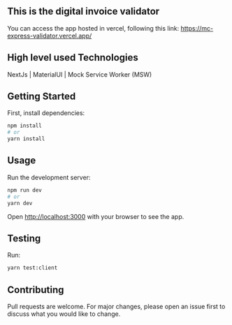 ## This is the digital invoice validator

You can access the app hosted in vercel, following this link: https://mc-express-validator.vercel.app/

## High level used Technologies

NextJs | MaterialUI | Mock Service Worker (MSW)

## Getting Started

First, install dependencies:

```bash
npm install
# or
yarn install
```

## Usage

Run the development server:

```bash
npm run dev
# or
yarn dev
```

Open [http://localhost:3000](http://localhost:3000) with your browser to see the app.

## Testing

Run:

```bash
yarn test:client
```

## Contributing

Pull requests are welcome. For major changes, please open an issue first to discuss what you would like to change.
